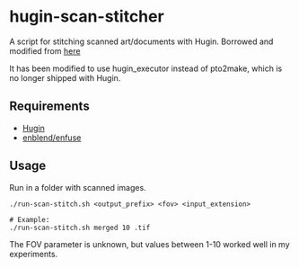 # hugin-scan-stitcher
A script for stitching scanned art/documents with Hugin. Borrowed and modified from [here](http://hugin.sourceforge.net/tutorials/scans/en.shtml)

It has been modified to use hugin_executor instead of pto2make, which is no longer shipped with Hugin.

## Requirements
- [Hugin](http://hugin.sourceforge.net)
- [enblend/enfuse](http://enblend.sourceforge.net/)

## Usage
Run in a folder with scanned images.
```{bash}
./run-scan-stitch.sh <output_prefix> <fov> <input_extension>

# Example:
./run-scan-stitch.sh merged 10 .tif
```
The FOV parameter is unknown, but values between 1-10 worked well in my experiments.
